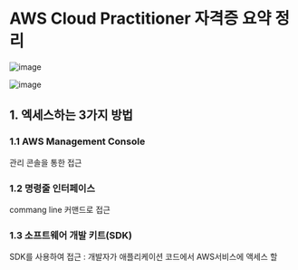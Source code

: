 # AWS Cloud Practitioner 자격증 요약 정리

![image](https://user-images.githubusercontent.com/81672260/157174909-547f0eaf-aed1-4691-9d5e-4bf4c5c6d25f.png)

![image](https://user-images.githubusercontent.com/81672260/157174944-2508788b-cc24-46f4-8b45-1c772f05db6d.png)

## 1. 엑세스하는 3가지 방법

### 1.1 AWS Management Console
관리 콘솔을 통한 접근

### 1.2 명령줄 인터페이스
commang line 커맨드로 접근

### 1.3 소프트웨어 개발 키트(SDK)
SDK를 사용하여 접근 : 개발자가 애플리케이션 코드에서 AWS서비스에 액세스 할 

